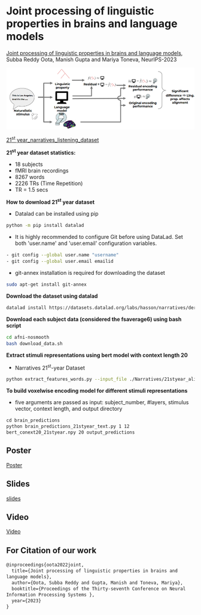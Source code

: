# Joint processing of linguistic properties in brains and language models

[Joint processing of linguistic properties in brains and language models](https://arxiv.org/abs/2212.08094), Subba Reddy Oota, Manish Gupta and Mariya Toneva, NeurIPS-2023

![screenshot](architecture.png)

[21<sup>st</sup> year_narratives_listening_dataset](https://figshare.com/articles/dataset/BOLD5000_Release_2_0/14456124)

**21<sup>st</sup> year dataset statistics:**
  
- 18 subjects
- fMRI brain recordings
- 8267 words
- 2226 TRs (Time Repetition)
- TR = 1.5 secs

**How to download 21<sup>st</sup> year dataset**
  
* Datalad can be installed using pip

```bash
python -m pip install datalad
```
- It is highly recommended to configure Git before using DataLad. Set both 'user.name' and 'user.email' configuration variables.
```bash
- git config --global user.name "username"
- git config --global user.email emailid
```
- git-annex installation is required for downloading the dataset
```bash
sudo apt-get install git-annex
```

**Download the dataset using datalad**
```bash
datalad install https://datasets.datalad.org/labs/hasson/narratives/derivatives/afni-nosmooth
```

**Download each subject data (considered the fsaverage6) using bash script**
```bash
cd afni-nosmooth
bash download_data.sh
```

**Extract stimuli representations using bert model with context length 20**
- Narratives 21<sup>st</sup>-year Dataset
```bash
python extract_features_words.py --input_file ./Narratives/21styear_align.csv --model bart-base --sequence_length 20 --output_file bert-base-20
```

**To build voxelwise encoding model for different stimuli representations**
- five arguments are passed as input: subject_number, #layers, stimulus vector, context length, and output directory
```
cd brain_predictions
python brain_predictions_21styear_text.py 1 12 bert_conext20_21styear.npy 20 output_predictions
```

## Poster
[Poster](https://drive.google.com/file/d/1FOpiNJpXma3mlOK0F9nLhcJpJaJSQWsS/view?usp=sharing)

## Slides
[slides](https://drive.google.com/file/d/1dczwbzrHmfitXSINBFRo5B3QcZ_5eGck/view?usp=sharing)

## Video
[Video](https://nips.cc/virtual/2023/poster/72702)

## For Citation of our work
```
@inproceedings{oota2022joint,
  title={Joint processing of linguistic properties in brains and language models},
  author={Oota, Subba Reddy and Gupta, Manish and Toneva, Mariya},
  booktitle={Proceedings of the Thirty-seventh Conference on Neural Information Processing Systems },
  year={2023}
}
```

